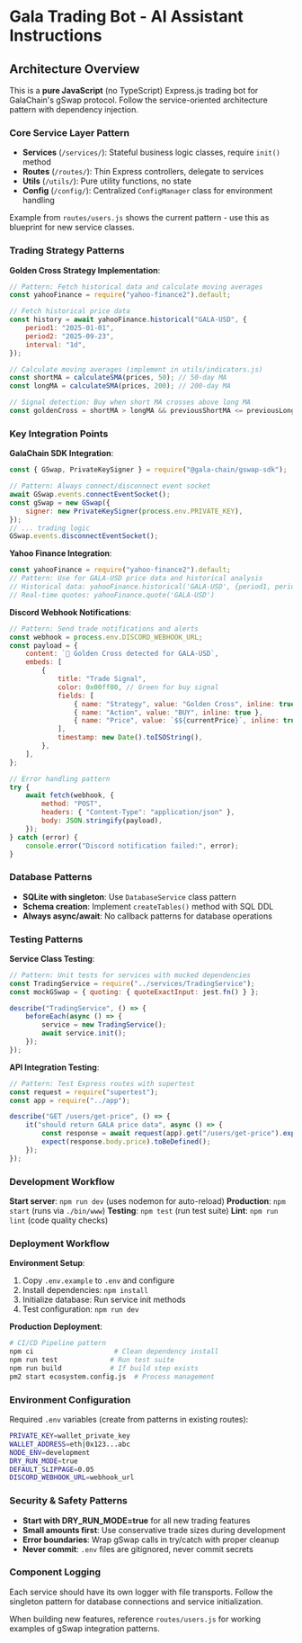 # Gala Trading Bot - AI Assistant Instructions

## Architecture Overview

This is a **pure JavaScript** (no TypeScript) Express.js trading bot for GalaChain's gSwap protocol. Follow the service-oriented architecture pattern with dependency injection.

### Core Service Layer Pattern

- **Services** (`/services/`): Stateful business logic classes, require `init()` method
- **Routes** (`/routes/`): Thin Express controllers, delegate to services
- **Utils** (`/utils/`): Pure utility functions, no state
- **Config** (`/config/`): Centralized `ConfigManager` class for environment handling

Example from `routes/users.js` shows the current pattern - use this as blueprint for new service classes.

### Trading Strategy Patterns

**Golden Cross Strategy Implementation**:

```javascript
// Pattern: Fetch historical data and calculate moving averages
const yahooFinance = require("yahoo-finance2").default;

// Fetch historical price data
const history = await yahooFinance.historical("GALA-USD", {
	period1: "2025-01-01",
	period2: "2025-09-23",
	interval: "1d",
});

// Calculate moving averages (implement in utils/indicators.js)
const shortMA = calculateSMA(prices, 50); // 50-day MA
const longMA = calculateSMA(prices, 200); // 200-day MA

// Signal detection: Buy when short MA crosses above long MA
const goldenCross = shortMA > longMA && previousShortMA <= previousLongMA;
```

### Key Integration Points

**GalaChain SDK Integration**:

```javascript
const { GSwap, PrivateKeySigner } = require("@gala-chain/gswap-sdk");

// Pattern: Always connect/disconnect event socket
await GSwap.events.connectEventSocket();
const gSwap = new GSwap({
	signer: new PrivateKeySigner(process.env.PRIVATE_KEY),
});
// ... trading logic
GSwap.events.disconnectEventSocket();
```

**Yahoo Finance Integration**:

```javascript
const yahooFinance = require("yahoo-finance2").default;
// Pattern: Use for GALA-USD price data and historical analysis
// Historical data: yahooFinance.historical('GALA-USD', {period1, period2, interval})
// Real-time quotes: yahooFinance.quote('GALA-USD')
```

**Discord Webhook Notifications**:

```javascript
// Pattern: Send trade notifications and alerts
const webhook = process.env.DISCORD_WEBHOOK_URL;
const payload = {
	content: `🚀 Golden Cross detected for GALA-USD`,
	embeds: [
		{
			title: "Trade Signal",
			color: 0x00ff00, // Green for buy signal
			fields: [
				{ name: "Strategy", value: "Golden Cross", inline: true },
				{ name: "Action", value: "BUY", inline: true },
				{ name: "Price", value: `$${currentPrice}`, inline: true },
			],
			timestamp: new Date().toISOString(),
		},
	],
};

// Error handling pattern
try {
	await fetch(webhook, {
		method: "POST",
		headers: { "Content-Type": "application/json" },
		body: JSON.stringify(payload),
	});
} catch (error) {
	console.error("Discord notification failed:", error);
}
```

### Database Patterns

- **SQLite with singleton**: Use `DatabaseService` class pattern
- **Schema creation**: Implement `createTables()` method with SQL DDL
- **Always async/await**: No callback patterns for database operations

### Testing Patterns

**Service Class Testing**:

```javascript
// Pattern: Unit tests for services with mocked dependencies
const TradingService = require("../services/TradingService");
const mockGSwap = { quoting: { quoteExactInput: jest.fn() } };

describe("TradingService", () => {
	beforeEach(async () => {
		service = new TradingService();
		await service.init();
	});
});
```

**API Integration Testing**:

```javascript
// Pattern: Test Express routes with supertest
const request = require("supertest");
const app = require("../app");

describe("GET /users/get-price", () => {
	it("should return GALA price data", async () => {
		const response = await request(app).get("/users/get-price").expect(200);
		expect(response.body.price).toBeDefined();
	});
});
```

### Development Workflow

**Start server**: `npm run dev` (uses nodemon for auto-reload)
**Production**: `npm start` (runs via `./bin/www`)
**Testing**: `npm test` (run test suite)
**Lint**: `npm run lint` (code quality checks)

### Deployment Workflow

**Environment Setup**:

1. Copy `.env.example` to `.env` and configure
2. Install dependencies: `npm install`
3. Initialize database: Run service init methods
4. Test configuration: `npm run dev`

**Production Deployment**:

```bash
# CI/CD Pipeline pattern
npm ci                    # Clean dependency install
npm run test             # Run test suite
npm run build            # If build step exists
pm2 start ecosystem.config.js  # Process management
```

### Environment Configuration

Required `.env` variables (create from patterns in existing routes):

```bash
PRIVATE_KEY=wallet_private_key
WALLET_ADDRESS=eth|0x123...abc
NODE_ENV=development
DRY_RUN_MODE=true
DEFAULT_SLIPPAGE=0.05
DISCORD_WEBHOOK_URL=webhook_url
```

### Security & Safety Patterns

- **Start with DRY_RUN_MODE=true** for all new trading features
- **Small amounts first**: Use conservative trade sizes during development
- **Error boundaries**: Wrap gSwap calls in try/catch with proper cleanup
- **Never commit**: `.env` files are gitignored, never commit secrets

### Component Logging

Each service should have its own logger with file transports. Follow the singleton pattern for database connections and service initialization.

When building new features, reference `routes/users.js` for working examples of gSwap integration patterns.
